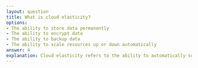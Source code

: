 ```yaml
---
layout: question
title: What is cloud elasticity?
options:
- The ability to store data permanently
- The ability to encrypt data
- The ability to backup data
- The ability to scale resources up or down automatically
answer: 4
explanation: Cloud elasticity refers to the ability to automatically scale computing resources up or down based on demand, ensuring optimal performance and cost efficiency.
---
```

